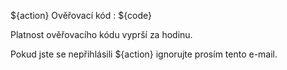 ${action} Ověřovací kód : ${code}

Platnost ověřovacího kódu vyprší za hodinu.

Pokud jste se nepřihlásili ${action} ignorujte prosím tento e-mail.
